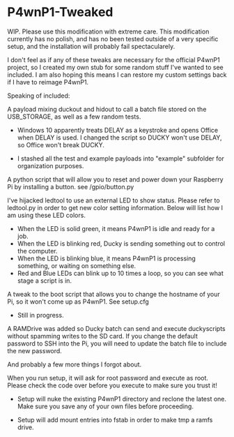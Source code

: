 # P4wnP1-Tweaked

WIP. Please use this modification with extreme care. This modification currently has no polish, and has no been tested outside of a very specific setup, and the installation will probably fail spectacularely.

I don't feel as if any of these tweaks are necessary for the official P4wnP1 project, so I created my own stub for some random
stuff I've wanted to see included. I am also hoping this means I can restore my custom settings back if I have to reimage P4wnP1.

Speaking of included:

A payload mixing duckout and hidout to call a batch file stored on the USB_STORAGE, as well as a few random tests.
* Windows 10 apparently treats DELAY as a keystroke and opens Office when DELAY is used. I changed the script so DUCKY won't use DELAY, so Office won't break DUCKY.
- I stashed all the test and example payloads into "example" subfolder for organization purposes.

A python script that will allow you to reset and power down your Raspberry Pi by installing a button. see /gpio/button.py

I've hijacked ledtool to use an external LED to show status. Please refer to ledtool.py in order to get new color setting information. Below will list how I am using these LED colors.
- When the LED is solid green, it means P4wnP1 is idle and ready for a job.
- When the LED is blinking red, Ducky is sending something out to control the computer.
- When the LED is blinking blue, it means P4wnP1 is processing something, or waiting on something else.
- Red and Blue LEDs can blink up to 10 times a loop, so you can see what stage a script is in.

A tweak to the boot script that allows you to change the hostname of your Pi, so it won't come up as P4wnP1. See setup.cfg
 - Still in progress.

A RAMDrive was added so Ducky batch can send and execute duckyscripts without spamming writes to the SD card. If you change the default password to SSH into the Pi, you will need to update the batch file to include the new password.

And probably a few more things I forgot about.

When you run setup, it will ask for root password and execute as root. Please check the code over before you execute to make sure you trust it!

* Setup will nuke the existing P4wnP1 directory and reclone the latest one. Make sure you save any of your own files before proceeding.

* Setup will add mount entries into fstab in order to make tmp a ramfs drive.
